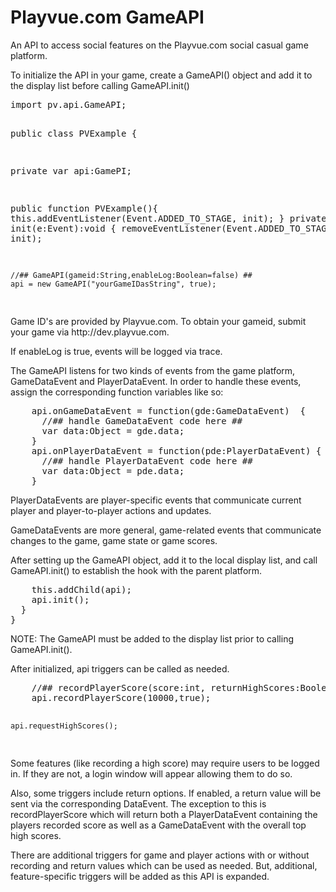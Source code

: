 Playvue.com GameAPI
=======
<p>
An API to access social features on the Playvue.com social casual game platform.
</p>
<p>
To initialize the API in your game, create a GameAPI() object and add it to the display list before calling GameAPI.init()
</p>
<pre>
import pv.api.GameAPI;

public class PVExample {

  private var api:GamePI;
  
  public function PVExample(){
    this.addEventListener(Event.ADDED_TO_STAGE, init);
  }
  private function init(e:Event):void {
    removeEventListener(Event.ADDED_TO_STAGE, init);
    
    //## GameAPI(gameid:String,enableLog:Boolean=false) ##
    api = new GameAPI("yourGameIDasString", true); 
    
</pre>
<p>
    Game ID's are provided by Playvue.com.  To obtain your gameid, submit your game via http://dev.playvue.com. 
</p>
<p>
    If enableLog is true, events will be logged via trace.
</p>    
<p>
    The GameAPI listens for two kinds of events from the game platform, GameDataEvent and PlayerDataEvent.  In order to handle these events, assign the corresponding function variables like so:
</p>
<pre>
    api.onGameDataEvent = function(gde:GameDataEvent)  { 
      //## handle GameDataEvent code here ##
      var data:Object = gde.data;
    }
    api.onPlayerDataEvent = function(pde:PlayerDataEvent) {
      //## handle PlayerDataEvent code here ##
      var data:Object = pde.data;
    }
</pre>
<p>
    PlayerDataEvents are player-specific events that communicate current player and player-to-player actions and updates.
</p>    
<p>
    GameDataEvents are more general, game-related events that communicate changes to the game, game state or game scores.
</p>
<p>
    After setting up the GameAPI object, add it to the local display list, and call GameAPI.init() to establish the hook with the parent platform.
</p>
<pre>
    this.addChild(api);
    api.init();
  }
}
</pre>
<p>
NOTE: The GameAPI must be added to the display list prior to calling GameAPI.init().
</p>
<p>
After initialized, api triggers can be called as needed.
</p>
<pre>
    //## recordPlayerScore(score:int, returnHighScores:Boolean) ##
    api.recordPlayerScore(10000,true); 
    
    api.requestHighScores();
    
</pre>
<p>
Some features (like recording a high score) may require users to be logged in. If they are not, a login window will appear allowing them to do so.
</p>
<p>
Also, some triggers include return options.  If enabled, a return value will be sent via the corresponding DataEvent.  The exception to this is recordPlayerScore which will return both a PlayerDataEvent containing the players recorded score as well as a GameDataEvent with the overall top high scores.
</p>
<p>
There are additional triggers for game and player actions with or without recording and return values which can be used as needed.  But, additional, feature-specific triggers will be added as this API is expanded.
</p>
